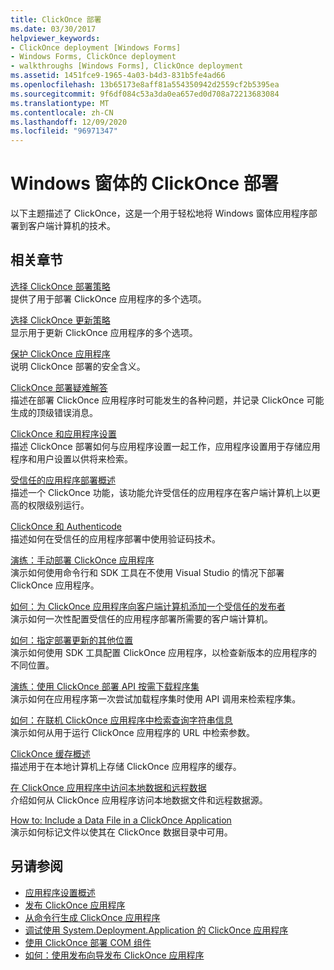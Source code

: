 ```yaml
---
title: ClickOnce 部署
ms.date: 03/30/2017
helpviewer_keywords:
- ClickOnce deployment [Windows Forms]
- Windows Forms, ClickOnce deployment
- walkthroughs [Windows Forms], ClickOnce deployment
ms.assetid: 1451fce9-1965-4a03-b4d3-831b5fe4ad66
ms.openlocfilehash: 13b65173e8aff81a554350942d2559cf2b5395ea
ms.sourcegitcommit: 9f6df084c53a3da0ea657ed0d708a72213683084
ms.translationtype: MT
ms.contentlocale: zh-CN
ms.lasthandoff: 12/09/2020
ms.locfileid: "96971347"
---
```

# <a name="clickonce-deployment-for-windows-forms"></a>Windows 窗体的 ClickOnce 部署
以下主题描述了 ClickOnce，这是一个用于轻松地将 Windows 窗体应用程序部署到客户端计算机的技术。  
  
## <a name="related-sections"></a>相关章节  
 [选择 ClickOnce 部署策略](/visualstudio/deployment/choosing-a-clickonce-deployment-strategy)  
 提供了用于部署 ClickOnce 应用程序的多个选项。  
  
 [选择 ClickOnce 更新策略](/visualstudio/deployment/choosing-a-clickonce-update-strategy)  
 显示用于更新 ClickOnce 应用程序的多个选项。  
  
 [保护 ClickOnce 应用程序](/visualstudio/deployment/securing-clickonce-applications)  
 说明 ClickOnce 部署的安全含义。  
  
 [ClickOnce 部署疑难解答](/visualstudio/deployment/troubleshooting-clickonce-deployments)  
 描述在部署 ClickOnce 应用程序时可能发生的各种问题，并记录 ClickOnce 可能生成的顶级错误消息。  
  
 [ClickOnce 和应用程序设置](/visualstudio/deployment/clickonce-and-application-settings)  
 描述 ClickOnce 部署如何与应用程序设置一起工作，应用程序设置用于存储应用程序和用户设置以供将来检索。  
  
 [受信任的应用程序部署概述](/visualstudio/deployment/trusted-application-deployment-overview)  
 描述一个 ClickOnce 功能，该功能允许受信任的应用程序在客户端计算机上以更高的权限级别运行。  
  
 [ClickOnce 和 Authenticode](/visualstudio/deployment/clickonce-and-authenticode)  
 描述如何在受信任的应用程序部署中使用验证码技术。  
  
 [演练：手动部署 ClickOnce 应用程序](/visualstudio/deployment/walkthrough-manually-deploying-a-clickonce-application)  
 演示如何使用命令行和 SDK 工具在不使用 Visual Studio 的情况下部署 ClickOnce 应用程序。  
  
 [如何：为 ClickOnce 应用程序向客户端计算机添加一个受信任的发布者](/visualstudio/deployment/how-to-add-a-trusted-publisher-to-a-client-computer-for-clickonce-applications)  
 演示如何一次性配置受信任的应用程序部署所需要的客户端计算机。  
  
 [如何：指定部署更新的其他位置](/visualstudio/deployment/how-to-specify-an-alternate-location-for-deployment-updates)  
 演示如何使用 SDK 工具配置 ClickOnce 应用程序，以检查新版本的应用程序的不同位置。  
  
 [演练：使用 ClickOnce 部署 API 按需下载程序集](/visualstudio/deployment/walkthrough-downloading-assemblies-on-demand-with-the-clickonce-deployment-api)  
 演示如何在应用程序第一次尝试加载程序集时使用 API 调用来检索程序集。  
  
 [如何：在联机 ClickOnce 应用程序中检索查询字符串信息](/visualstudio/deployment/how-to-retrieve-query-string-information-in-an-online-clickonce-application)  
 演示如何从用于运行 ClickOnce 应用程序的 URL 中检索参数。  
  
 [ClickOnce 缓存概述](/visualstudio/deployment/clickonce-cache-overview)  
 描述用于在本地计算机上存储 ClickOnce 应用程序的缓存。  
  
 [在 ClickOnce 应用程序中访问本地数据和远程数据](/visualstudio/deployment/accessing-local-and-remote-data-in-clickonce-applications)  
 介绍如何从 ClickOnce 应用程序访问本地数据文件和远程数据源。  
  
 [How to: Include a Data File in a ClickOnce Application](/visualstudio/deployment/how-to-include-a-data-file-in-a-clickonce-application)  
 演示如何标记文件以使其在 ClickOnce 数据目录中可用。  
  
## <a name="see-also"></a>另请参阅

- [应用程序设置概述](./advanced/application-settings-overview.md)
- [发布 ClickOnce 应用程序](/visualstudio/deployment/publishing-clickonce-applications)
- [从命令行生成 ClickOnce 应用程序](/visualstudio/deployment/building-clickonce-applications-from-the-command-line)
- [调试使用 System.Deployment.Application 的 ClickOnce 应用程序](/visualstudio/deployment/debugging-clickonce-applications-that-use-system-deployment-application)
- [使用 ClickOnce 部署 COM 组件](/visualstudio/deployment/deploying-com-components-with-clickonce)
- [如何：使用发布向导发布 ClickOnce 应用程序](/visualstudio/deployment/how-to-publish-a-clickonce-application-using-the-publish-wizard)
